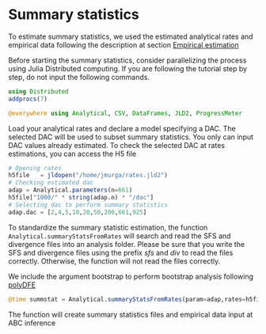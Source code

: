 # Summary statistics
To estimate summary statistics, we used the estimated analytical rates and empirical data following the description at section [Empirical estimation](empirical.md)

Before starting the summary statistics, consider parallelizing the process using Julia Distributed computing. If you are following the tutorial step by step, do not input the following commands.

```julia
using Distributed
addprocs(7)

@everywhere using Analytical, CSV, DataFrames, JLD2, ProgressMeter
```

Load your analytical rates and declare a model specifying a DAC. The selected DAC will be used to subset summary statistics. You only can input DAC values already estimated. To check the selected DAC at rates estimations, you can access the H5 file

```julia
# Opening rates
h5file   = jldopen("/home/jmurga/rates.jld2")
# Checking estimated dac
adap = Analytical.parameters(n=661)
h5file["1000/" * string(adap.n) * "/dac"]
# Selecting dac to perform summary statistics
adap.dac = [2,4,5,10,20,50,200,661,925]
```

To standardize the summary statistic estimation, the function ```Analytical.summaryStatsFromRates``` will search and read the SFS and divergence files into an analysis folder. Please be sure that you write the SFS and divergence files using the prefix *sfs* and *div* to read the files correctly. Otherwise, the function will not read the files correctly.

We include the argument bootstrap to perform bootstrap analysis following [polyDFE](https://github.com/paula-tataru/polyDFE)

```julia
@time summstat = Analytical.summaryStatsFromRates(param=adap,rates=h5file,analysisFolder="/home/jmurga/tgpData/",summstatSize=10^5,replicas=100,bootstrap=true);
```

The function will create summary statistics files and empirical data input at ABC inference